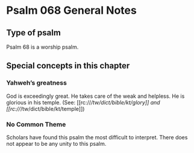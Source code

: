 # Psalm 068 General Notes
## Type of psalm

Psalm 68 is a worship psalm.

## Special concepts in this chapter

### Yahweh’s greatness
God is exceedingly great. He takes care of the weak and helpless. He is glorious in his temple. (See: [[rc://*/tw/dict/bible/kt/glory]] and [[rc://*/tw/dict/bible/kt/temple]])

### No Common Theme
Scholars have found this psalm the most difficult to interpret. There does not appear to be any unity to this psalm.